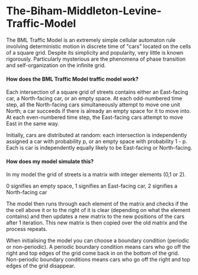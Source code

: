 # The-Biham-Middleton-Levine-Traffic-Model
The BML Traffic Model is an extremely simple cellular automaton rule involving deterministic motion in discrete time of "cars" located on the cells of a square grid. Despite its simplicity and popularity, very little is known rigorously. Particularly mysterious are the phenomena of phase transition and self-organization on the infinite grid.

#### How does the BML Traffic Model traffic model work?

Each intersection of a square grid of streets contains either an East-facing car, a North-facing car, or an empty space. At each odd-numbered time step, all the North-facing cars simultaneously attempt to move one unit North; a car succeeds if there is already an empty space for it to move into. At each even-numbered time step, the East-facing cars attempt to move East in the same way.

Initially, cars are distributed at random: each intersection is independently assigned a car with probability p, or an empty space with probability 1 - p. Each is car is independently equally likely to be East-facing or North-facing.

#### How does my model simulate this?

In my model the grid of streets is a matrix with integer elements (0,1 or 2). 

0 signifies an empty space, 1 signifies an East-facing car, 2 signifies a North-facing car

The model then runs through each element of the matrix and checks if the the cell above it or to the right of it is clear (depending on what the element contains) and then updates a new matrix to the new positions of the cars after 1 iteration. This new matrix is then copied over the old matrix and the process repeats.

When initialising the model you can choose a boundary condition (periodic or non-periodic). A periodic boundary condition means cars who go off the right and top edges of the grid come back in on the bottom of the grid. Non-periodic boundary conditions means cars who go off the right and top edges of the grid disappear.

